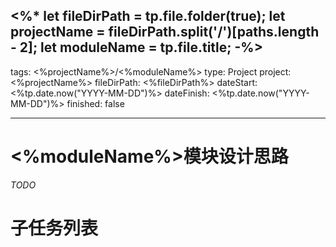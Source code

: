 <%*
let fileDirPath = tp.file.folder(true);
let projectName = fileDirPath.split('/')[paths.length - 2];
let moduleName = tp.file.title;
-%>
---
tags: <%projectName%>/<%moduleName%>
type: Project
project: <%projectName%>
fileDirPath: <%fileDirPath%>
dateStart: <%tp.date.now("YYYY-MM-DD")%>
dateFinish: <%tp.date.now("YYYY-MM-DD")%>
finished: false

---

# <%moduleName%>模块设计思路
 *TODO*
# 子任务列表


